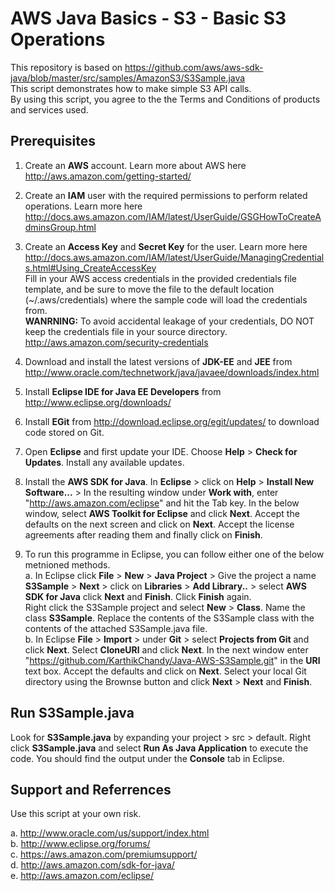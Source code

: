 AWS Java Basics - S3 - Basic S3 Operations 
===========================================
This repository is based on https://github.com/aws/aws-sdk-java/blob/master/src/samples/AmazonS3/S3Sample.java  
This script demonstrates how to make simple S3 API calls.   
By using this script, you agree to the the Terms and Conditions of products and services used.

Prerequisites
--------------
1.  Create an **AWS** account. Learn more about AWS here http://aws.amazon.com/getting-started/

2.  Create an **IAM** user with the required permissions to perform related operations. Learn more here http://docs.aws.amazon.com/IAM/latest/UserGuide/GSGHowToCreateAdminsGroup.html  
	
3.	Create an **Access Key** and **Secret Key** for the user. Learn more here http://docs.aws.amazon.com/IAM/latest/UserGuide/ManagingCredentials.html#Using_CreateAccessKey  
	Fill in your AWS access credentials in the provided credentials file template, and be sure to move the file to the default location (~/.aws/credentials) where the sample code will load the credentials from.  
	**WANRNING:** To avoid accidental leakage of your credentials, DO NOT keep the credentials file in your source directory. http://aws.amazon.com/security-credentials

4.  Download and install the latest versions of **JDK-EE** and **JEE** from http://www.oracle.com/technetwork/java/javaee/downloads/index.html

5.  Install **Eclipse IDE for Java EE Developers** from http://www.eclipse.org/downloads/
 
6.  Install **EGit** from http://download.eclipse.org/egit/updates/ to download code stored on Git.

7.  Open **Eclipse** and first update your IDE. Choose **Help** > **Check for Updates**. Install any available updates.

8.  Install the **AWS SDK for Java**. In **Eclipse** > click on **Help** > **Install New Software...** > In the resulting window under **Work with**, enter "http://aws.amazon.com/eclipse" and hit the Tab key. In the below window, select **AWS Toolkit for Eclipse** and click **Next**. Accept the defaults on the next screen and click on **Next**. Accept the license agreements after reading them and finally click on **Finish**.  

9.  To run this programme in Eclipse, you can follow either one of the below metnioned methods.  
  	a. In Eclipse click **File** > **New** > **Java Project** > Give the project a name **S3Sample** > **Next** > click on **Libraries** > **Add Library..** > select **AWS SDK for Java** click **Next** and **Finish**. Click **Finish** again.  
	Right click the S3Sample project and select **New** > **Class**. Name the class **S3Sample**. Replace the contents of the S3Sample class with the contents of the attached S3Sample.java file.  
	b. In Eclipse **File** > **Import** > under **Git** > select **Projects from Git** and click **Next**. Select **CloneURl** and click **Next**. In the next window enter "https://github.com/KarthikChandy/Java-AWS-S3Sample.git" in the **URl** text box. Accept the defaults and click on **Next**. Select your local Git directory using the Brownse button and click **Next** > **Next** and **Finish**.

Run S3Sample.java
-----------------
Look for **S3Sample.java** by expanding your project > src > default. Right click **S3Sample.java** and select **Run As Java Application** to execute the code. You should find the output under the **Console** tab in Eclipse.

Support and Referrences
-----------------------
Use this script at your own risk.

a.	http://www.oracle.com/us/support/index.html  
b.	http://www.eclipse.org/forums/  
c.	https://aws.amazon.com/premiumsupport/  
d.	http://aws.amazon.com/sdk-for-java/  
e.	http://aws.amazon.com/eclipse/
